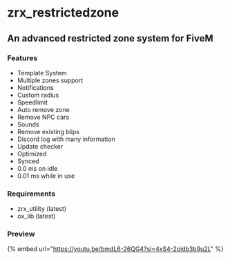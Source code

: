 # zrx\_restrictedzone

## An advanced restricted zone system for FiveM

### Features

* Template System
* Multiple zones support
* Notifications
* Custom radius
* Speedlimit
* Auto remove zone
* Remove NPC cars
* Sounds
* Remove existing blips
* Discord log with many information
* Update checker
* Optimized
* Synced
* 0.0 ms on idle
* 0.01 ms while in use

### Requirements

* zrx\_utility (latest)
* ox\_lib (latest)

### Preview

{% embed url="https://youtu.be/bmdL6-26QG4?si=4xS4-2oidb3b9u2L" %}

